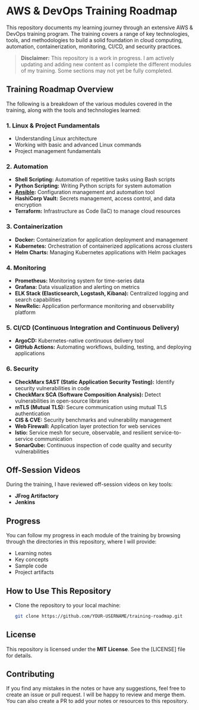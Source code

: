 # AWS & DevOps Training Roadmap

This repository documents my learning journey through an extensive AWS & DevOps training program. The training covers a range of key technologies, tools, and methodologies to build a solid foundation in cloud computing, automation, containerization, monitoring, CI/CD, and security practices.

> **Disclaimer:** This repository is a work in progress. I am actively updating and adding new content as I complete the different modules of my training. Some sections may not yet be fully completed.
## Training Roadmap Overview

The following is a breakdown of the various modules covered in the training, along with the tools and technologies learned:

### 1. **Linux & Project Fundamentals**
- Understanding Linux architecture
- Working with basic and advanced Linux commands
- Project management fundamentals

### 2. **Automation**
- **Shell Scripting:** Automation of repetitive tasks using Bash scripts
- **Python Scripting:** Writing Python scripts for system automation
- **[Ansible]():** Configuration management and automation tool
- **HashiCorp Vault:** Secrets management, access control, and data encryption
- **Terraform:** Infrastructure as Code (IaC) to manage cloud resources

### 3. **Containerization**
- **Docker:** Containerization for application deployment and management
- **Kubernetes:** Orchestration of containerized applications across clusters
- **Helm Charts:** Managing Kubernetes applications with Helm packages

### 4. **Monitoring**
- **Prometheus:** Monitoring system for time-series data
- **Grafana:** Data visualization and alerting on metrics
- **ELK Stack (Elasticsearch, Logstash, Kibana):** Centralized logging and search capabilities
- **NewRelic:** Application performance monitoring and observability platform

### 5. **CI/CD (Continuous Integration and Continuous Delivery)**
- **ArgoCD:** Kubernetes-native continuous delivery tool
- **GitHub Actions:** Automating workflows, building, testing, and deploying applications

### 6. **Security**
- **CheckMarx SAST (Static Application Security Testing):** Identify security vulnerabilities in code
- **CheckMarx SCA (Software Composition Analysis):** Detect vulnerabilities in open-source libraries
- **mTLS (Mutual TLS):** Secure communication using mutual TLS authentication
- **CIS & CVE:** Security benchmarks and vulnerability management
- **Web Firewall:** Application layer protection for web services
- **Istio:** Service mesh for secure, observable, and resilient service-to-service communication
- **SonarQube:** Continuous inspection of code quality and security vulnerabilities

## Off-Session Videos

During the training, I have reviewed off-session videos on key tools:
- **JFrog Artifactory**
- **Jenkins**

## Progress

You can follow my progress in each module of the training by browsing through the directories in this repository, where I will provide:
- Learning notes
- Key concepts
- Sample code
- Project artifacts

## How to Use This Repository

- Clone the repository to your local machine:
  ```bash
  git clone https://github.com/YOUR-USERNAME/training-roadmap.git

## License

This repository is licensed under the **MIT License**. See the [LICENSE] file for details.

## Contributing

If you find any mistakes in the notes or have any suggestions, feel free to create an issue or pull request. I will be happy to review and merge them. You can also create a PR to add your notes or resources to this repository.